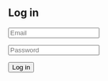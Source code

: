 <div class="login">
  <div class="login-triangle"></div>
  
  <h2 class="login-header">Log in</h2>

  <form class="login-container">
    <p><input type="email" placeholder="Email"></p>
    <p><input type="password" placeholder="Password"></p>
    <p><input type="submit" value="Log in"></p>
  </form>
</div>
